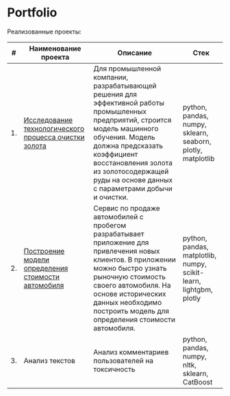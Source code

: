 # Portfolio
<p dir="auto">Реализованные проекты:</p>
<table>
<thead>
<tr>
<th>#</th>
<th>Наименование проекта</th>
<th>Описание</th>
<th>Стек</th>
</tr>
</thead>
<tbody>
<tr>
<td>1.</td>
<td><a href="https://github.com/Rasczack/Portfolio/tree/main/project_gold">Исследование технологического процесса очистки золота</a></td>
<td>Для промышленной компании, разрабатывающей решения для эффективной работы промышленных предприятий, строится модель машинного обучения. Модель должна предсказать коэффициент восстановления золота из золотосодержащей руды на основе данных с параметрами добычи и очистки.</td>
<td>python, pandas, numpy, sklearn, seaborn, plotly, matplotlib</td>
</tr>
<tr>
<td>2.</td>
<td><a href="https://github.com/Rasczack/Portfolio/tree/main/project_autos">Построение модели определения стоимости автомобиля</a></td>
<td>Сервис по продаже автомобилей с пробегом разрабатывает приложение для привлечения новых клиентов. В приложении можно быстро узнать рыночную стоимость своего автомобиля. На основе исторических данных необходимо построить модель для определения стоимости автомобиля.</td>
<td>python, pandas, matplotlib, numpy, scikit-learn, lightgbm, plotly</td>
</tr>
<tr>
<td>3.</td>
<td>Анализ текстов</td>
<td>Анализ комментариев пользователей на токсичность</td>
<td>python, pandas, numpy, nltk, sklearn, CatBoost</td>
</tr>
</tbody>
</table>
